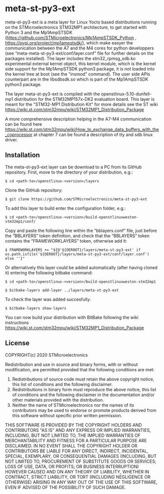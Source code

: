 # meta-st-py3-ext

meta-st-py3-ext is a meta layer for Linux Yocto based distributions running on the STMicroelectronics STM32MP1 architecture, to get started with Python 3 and the Mp1AmpSTSDK (https://github.com/STMicroelectronics/Mp1AmpSTSDK_Python , https://pypi.org/project/mp1ampstsdk/), which make easyer the communication between the A7 and the M4 cores for python developpers (see “meta-meta-st-py3-ext/conf/layer.conf” file for further details on the packages installed). 
The layer includes the stm32_rpmsg_sdb.ko experimental external kernel object, this kernel module, which is the kernel side support for the Mp1AmpSTSDK python3 package, it is not loaded into the kernel tree at boot (see the "insmod" command). The user side APIs counterpart are in the libsdbsdk.so which is part of the Mp1AmpSTSDK python3 package.


The layer meta-st-py3-ext is compiled with the openstlinux-5.10-dunfell-mp1 distribution for the STM32MP157x-DK2 evaluation board. This layer is meant for the "STM32-MP1 Distribution Kit" for more details see the ST wiki https://wiki.st.com/stm32mpu/wiki/STM32MP1_Distribution_Package

A more comprehensive description helping in the A7-M4 communication can be found here https://wiki.st.com/stm32mpu/wiki/How_to_exchange_data_buffers_with_the_coprocessor at chapter 7 can be found a description of tty and sdb linux driver.



## Installation
The meta-st-py3-ext layer can be download to a PC from its GitHub repository.
First, move to the <layers> directory of your distribution, e.g.:
  ```Shell
  $ cd <path-to>/openstlinux-<version>/layers
  ```
Clone the GitHub repository:
  ```Shell
  $ git clone https://github.com/STMicroelectronics/meta-st-py3-ext
  ```
To add this layer to build enter the configuration folder, e.g.:
  ```Shell
  $ cd <path-to>/openstlinux-<version>/build-openstlinuxweston-stm32mp1/conf/
  ```
Copy and paste the following line within the “bblayers.conf” file, just before the “BBLAYERS” token definition, and check that the “BBLAYERS” token contains the “FRAMEWORKLAYERS” token, otherwise add it:
  ```Shell
  $ FRAMEWORKLAYERS += "${@'${OEROOT}/layers/meta-st-py3-ext' if os.path.isfile('${OEROOT}/layers/meta-st-py3-ext/conf/layer.conf') else ''}"
  ```
Or alternatively this layer could be added automatically (after having cloned it) entering the following bitbake command:
  ```Shell
  $ cd <path-to>/openstlinux-<version>/build-openstlinuxweston-stm32mp1
  ```
  ```Shell
  $ bitbake-layers add-layer ../layers/meta-st-py3-ext
  ```
  To check the layer was added succesfully:
  ```Shell
  $ bitbake-layers show-layers
  ```


  
  
You can now build your distribution with BitBake following the wiki instructions https://wiki.st.com/stm32mpu/wiki/STM32MP1_Distribution_Package


## License
COPYRIGHT(c) 2020 STMicroelectronics

Redistribution and use in source and binary forms, with or without
modification, are permitted provided that the following conditions are met:
  1. Redistributions of source code must retain the above copyright notice,
     this list of conditions and the following disclaimer.
  2. Redistributions in binary form must reproduce the above 
     notice, this list of conditions and the following disclaimer in the
     documentation and/or other materials provided with the distribution.
  3. Neither the name of STMicroelectronics nor the names of its
     contributors may be used to endorse or promote products derived from
     this software without specific prior written permission.

THIS SOFTWARE IS PROVIDED BY THE COPYRIGHT HOLDERS AND CONTRIBUTORS "AS IS"
AND ANY EXPRESS OR IMPLIED WARRANTIES, INCLUDING, BUT NOT LIMITED TO, THE
IMPLIED WARRANTIES OF MERCHANTABILITY AND FITNESS FOR A PARTICULAR PURPOSE
ARE DISCLAIMED. IN NO EVENT SHALL THE COPYRIGHT HOLDER OR CONTRIBUTORS BE
LIABLE FOR ANY DIRECT, INDIRECT, INCIDENTAL, SPECIAL, EXEMPLARY, OR
CONSEQUENTIAL DAMAGES (INCLUDING, BUT NOT LIMITED TO, PROCUREMENT OF
SUBSTITUTE GOODS OR SERVICES; LOSS OF USE, DATA, OR PROFITS; OR BUSINESS
INTERRUPTION) HOWEVER CAUSED AND ON ANY THEORY OF LIABILITY, WHETHER IN
CONTRACT, STRICT LIABILITY, OR TORT (INCLUDING NEGLIGENCE OR OTHERWISE)
ARISING IN ANY WAY OUT OF THE USE OF THIS SOFTWARE, EVEN IF ADVISED OF THE
POSSIBILITY OF SUCH DAMAGE.
